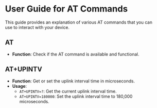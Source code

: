 # User Guide for AT Commands

This guide provides an explanation of various AT commands that you can use to interact with your device.

## AT

- **Function**: Check if the AT command is available and functional.

## AT+UPINTV

- **Function**: Get or set the uplink interval time in microseconds.
- **Usage**:
  - `AT+UPINTV=?`: Get the current uplink interval time.
  - `AT+UPINTV=180000`: Set the uplink interval time to 180,000 microseconds.
